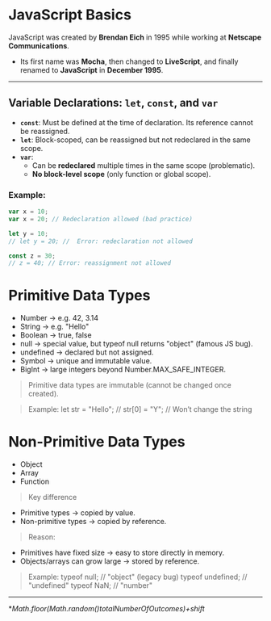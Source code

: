 # JavaScript Basics

JavaScript was created by **Brendan Eich** in 1995 while working at **Netscape Communications**.  
- Its first name was **Mocha**, then changed to **LiveScript**, and finally renamed to **JavaScript** in **December 1995**.  

---

## Variable Declarations: `let`, `const`, and `var`

- **`const`**: Must be defined at the time of declaration. Its reference cannot be reassigned.
- **`let`**: Block-scoped, can be reassigned but not redeclared in the same scope.
- **`var`**:  
  - Can be **redeclared** multiple times in the same scope (problematic).  
  - **No block-level scope** (only function or global scope).

### Example:

```js
var x = 10;
var x = 20; // Redeclaration allowed (bad practice)

let y = 10;
// let y = 20; //  Error: redeclaration not allowed

const z = 30;
// z = 40; // Error: reassignment not allowed
```

# Primitive Data Types

- Number → e.g. 42, 3.14
- String → e.g. "Hello"
- Boolean → true, false
- null → special value, but typeof null returns "object" (famous JS bug).
- undefined → declared but not assigned.
- Symbol → unique and immutable value.
- BigInt → large integers beyond Number.MAX_SAFE_INTEGER.

> Primitive data types are immutable (cannot be changed once created).

> Example: 
let str = "Hello";
// str[0] = "Y"; //  Won’t change the string

# Non-Primitive Data Types

- Object
- Array
- Function

> Key difference 

- Primitive types → copied by value.
- Non-primitive types → copied by reference.

> Reason:

- Primitives have fixed size → easy to store directly in memory.
- Objects/arrays can grow large → stored by reference.

> Example: 
typeof null;        // "object" (legacy bug)
typeof undefined;   // "undefined"
typeof NaN;         // "number"

---


**Math.floor(Math.random()*totalNumberOfOutcomes)+shift**

<!-- https://api.github.com/users -->
